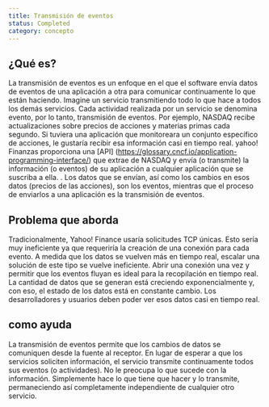```yaml
---
title: Transmisión de eventos
status: Completed
category: concepto
---
```


## ¿Qué es?

La transmisión de eventos es un enfoque en el que el software envía datos de eventos de una aplicación a otra para comunicar continuamente lo que están haciendo.
Imagine un servicio transmitiendo todo lo que hace a todos los demás servicios.
Cada actividad realizada por un servicio se denomina evento, por lo tanto, transmisión de eventos.
Por ejemplo, NASDAQ recibe actualizaciones sobre precios de acciones y materias primas cada segundo.
Si tuviera una aplicación que monitoreara un conjunto específico de acciones, le gustaría recibir esa información casi en tiempo real.
yahoo! Finanzas proporciona una [API] (https://glossary.cncf.io/application-programming-interface/) que extrae de NASDAQ y envía (o transmite) la información (o eventos) de su aplicación a cualquier aplicación que se suscriba a ella. .
Los datos que se envían, así como los cambios en esos datos (precios de las acciones), son los eventos, mientras que el proceso de enviarlos a una aplicación es la transmisión de eventos.

## Problema que aborda

Tradicionalmente, Yahoo! Finance usaría solicitudes TCP únicas.
Esto sería muy ineficiente ya que requeriría la creación de una conexión para cada evento.
A medida que los datos se vuelven más en tiempo real, escalar una solución de este tipo se vuelve ineficiente.
Abrir una conexión una vez y permitir que los eventos fluyan es ideal para la recopilación en tiempo real.
La cantidad de datos que se generan está creciendo exponencialmente y, con eso, el estado de los datos está en constante cambio. Los desarrolladores y usuarios deben poder ver esos datos casi en tiempo real.

## como ayuda

La transmisión de eventos permite que los cambios de datos se comuniquen desde la fuente al receptor.
En lugar de esperar a que los servicios soliciten información, el servicio transmite continuamente todos sus eventos (o actividades).
No le preocupa lo que sucede con la información.
Simplemente hace lo que tiene que hacer y lo transmite, permaneciendo así completamente independiente de cualquier otro servicio.
